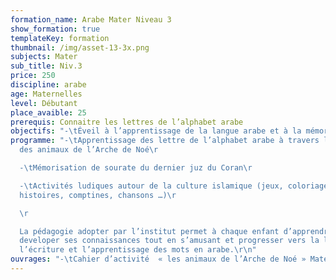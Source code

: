 ```yaml
---
formation_name: Arabe Mater Niveau 3
show_formation: true
templateKey: formation
thumbnail: /img/asset-13-3x.png
subjects: Mater
sub_title: Niv.3
price: 250
discipline: arabe
age: Maternelles
level: Débutant
place_avaible: 25
prerequis: Connaitre les lettres de l’alphabet arabe
objectifs: "-\tÉveil à l’apprentissage de la langue arabe et à la mémorisation du "
programme: "-\tApprentissage des lettre de l’alphabet arabe à travers l’univers
  des animaux de l’Arche de Noé\r

  -\tMémorisation de sourate du dernier juz du Coran\r

  -\tActivités ludiques autour de la culture islamique (jeux, coloriages,
  histoires, comptines, chansons …)\r

  \r

  La pédagogie adopter par l’institut permet à chaque enfant d’apprendre et de
  developer ses connaissances tout en s’amusant et progresser vers la lecture,
  l’écriture et l’apprentissage des mots en arabe.\r\n"
ouvrages: "-\tCahier d’activité  « les animaux de l’Arche de Noé » Mater 3"
---
```


